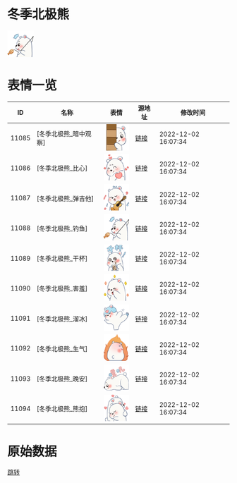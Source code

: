 # 冬季北极熊

<img src="./cover.png" height="60" alt="cover" />

# 表情一览

|ID|名称|表情|源地址|修改时间|
|----|----|----|----|----|
|11085|[冬季北极熊_暗中观察]|<img src="./pic/011085_%5B冬季北极熊_暗中观察%5D.png" height="60" alt="暗中观察"/>|[链接](https://i0.hdslb.com/bfs/emote/649efe14367133ff970d2964dfd12471b0cf19a9.png)|2022-12-02 16:07:34|
|11086|[冬季北极熊_比心]|<img src="./pic/011086_%5B冬季北极熊_比心%5D.png" height="60" alt="比心"/>|[链接](https://i0.hdslb.com/bfs/emote/38c27b1a34d02fcd26aee45fb45b00519472582a.png)|2022-12-02 16:07:34|
|11087|[冬季北极熊_弹吉他]|<img src="./pic/011087_%5B冬季北极熊_弹吉他%5D.png" height="60" alt="弹吉他"/>|[链接](https://i0.hdslb.com/bfs/emote/467925a4f64caba18774c5b9b2dafe7180b9a6b0.png)|2022-12-02 16:07:34|
|11088|[冬季北极熊_钓鱼]|<img src="./pic/011088_%5B冬季北极熊_钓鱼%5D.png" height="60" alt="钓鱼"/>|[链接](https://i0.hdslb.com/bfs/emote/963a58179ee9bc92fbffefb74413bbe0ee8b677f.png)|2022-12-02 16:07:34|
|11089|[冬季北极熊_干杯]|<img src="./pic/011089_%5B冬季北极熊_干杯%5D.png" height="60" alt="干杯"/>|[链接](https://i0.hdslb.com/bfs/emote/ae01fb275f1130920fa5588a1d2df64bad04af87.png)|2022-12-02 16:07:34|
|11090|[冬季北极熊_害羞]|<img src="./pic/011090_%5B冬季北极熊_害羞%5D.png" height="60" alt="害羞"/>|[链接](https://i0.hdslb.com/bfs/emote/cf0c35fbaef56ce4a368cbbc2c1356ed9933b8f8.png)|2022-12-02 16:07:34|
|11091|[冬季北极熊_溜冰]|<img src="./pic/011091_%5B冬季北极熊_溜冰%5D.png" height="60" alt="溜冰"/>|[链接](https://i0.hdslb.com/bfs/emote/c2dc8c2b95d405a6db5bb9852f1a9f077642d596.png)|2022-12-02 16:07:34|
|11092|[冬季北极熊_生气]|<img src="./pic/011092_%5B冬季北极熊_生气%5D.png" height="60" alt="生气"/>|[链接](https://i0.hdslb.com/bfs/emote/adec43744166821599ff121ada98ac247fc6c1aa.png)|2022-12-02 16:07:34|
|11093|[冬季北极熊_晚安]|<img src="./pic/011093_%5B冬季北极熊_晚安%5D.png" height="60" alt="晚安"/>|[链接](https://i0.hdslb.com/bfs/emote/f1185d7415573a5ed53e82091e47061ad2b3fa09.png)|2022-12-02 16:07:34|
|11094|[冬季北极熊_熊抱]|<img src="./pic/011094_%5B冬季北极熊_熊抱%5D.png" height="60" alt="熊抱"/>|[链接](https://i0.hdslb.com/bfs/emote/798590762d0600555aa54626d317078509f37a25.png)|2022-12-02 16:07:34|

# 原始数据

[跳转](./raw.json)

